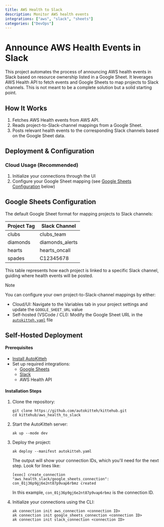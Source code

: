 ```yaml
---
title: AWS Health to Slack
description: Monitor AWS health events
integrations: ["aws", "slack", "sheets"]
categories: ["DevOps"]
---
```


# Announce AWS Health Events in Slack

This project automates the process of announcing AWS health events in Slack based on resource ownership listed in a Google Sheet. It leverages AWS Health API to fetch events and Google Sheets to map projects to Slack channels. This is not meant to be a complete solution but a solid starting point.

## How It Works

1. Fetches AWS Health events from AWS API.
2. Reads project-to-Slack-channel mappings from a Google Sheet.
3. Posts relevant health events to the corresponding Slack channels based on the Google Sheet data.

## Deployment & Configuration

### Cloud Usage (Recommended)

1. Initialize your connections through the UI
2. Configure your Google Sheet mapping (see [Google Sheets Configuration](#google-sheets-configuration) below)

## Google Sheets Configuration

The default Google Sheet format for mapping projects to Slack channels:

| Project Tag | Slack Channel      |
|-------------|--------------------|
| clubs       | clubs_team         |
| diamonds    | diamonds_alerts    |
| hearts      | hearts_oncall      |
| spades      | C12345678          |

This table represents how each project is linked to a specific Slack channel, guiding where health events will be posted.

> [!NOTE]
> You can configure your own project-to-Slack-channel mappings by either:
> - Cloud/UI: Navigate to the Variables tab in your project settings and update the `GOOGLE_SHEET_URL` value
> - Self-hosted (VSCode / CLI): Modify the Google Sheet URL in the [`autokitteh.yaml`](autokitteh.yaml) file

## Self-Hosted Deployment

#### Prerequisites
- [Install AutoKitteh](https://docs.autokitteh.com/get_started/install)
- Set up required integrations:
  - [Google Sheets](https://docs.autokitteh.com/integrations/google)
  - [Slack](https://docs.autokitteh.com/integrations/slack)
  - AWS Health API

#### Installation Steps
1. Clone the repository:
   ```shell
   git clone https://github.com/autokitteh/kittehub.git
   cd kittehub/aws_health_to_slack
   ```

2. Start the AutoKitteh server:
   ```shell
   ak up --mode dev
   ```

3. Deploy the project:
   ```shell
   ak deploy --manifest autokitteh.yaml
   ```

   The output will show your connection IDs, which you'll need for the next step. Look for lines like:
   ```shell
   [exec] create_connection "aws_health_slack/google_sheets_connection": con_01j36p9gj6e2nt87p9vap6rbmz created
   ```
   
   In this example, `con_01j36p9gj6e2nt87p9vap6rbmz` is the connection ID.

4. Initialize your connections using the CLI:
   ```shell
   ak connection init aws_connection <connection ID>
   ak connection init google_sheets_connection <connection ID>
   ak connection init slack_connection <connection ID>
   ```
